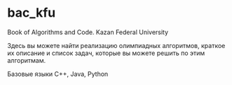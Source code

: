 # bac_kfu
Book of Algorithms and Code. Kazan Federal University

Здесь вы можете найти реализацию олимпиадных алгоритмов, краткое их описание и список задач, которые вы можете решить по этим алгоритмам.

Базовые языки С++, Java, Python
